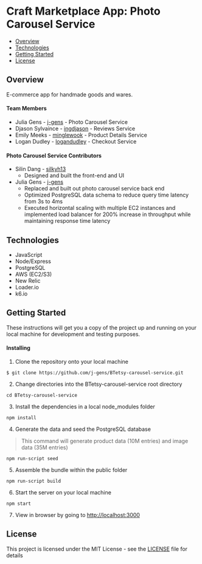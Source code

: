 # Craft Marketplace App: Photo Carousel Service

* [Overview](https://github.com/j-gens/BTetsy-imagecarousel#overview)
* [Technologies](https://github.com/j-gens/BTetsy-imagecarousel#technologies)
* [Getting Started](https://github.com/j-gens/BTetsy-imagecarousel#getting-started)
* [License](https://github.com/j-gens/BTetsy-imagecarousel#license)

## Overview

E-commerce app for handmade goods and wares.

#### Team Members

* Julia Gens - [j-gens](https://github.com/j-gens) - Photo Carousel Service
* Djason Sylvaince - [ingdjason](https://github.com/ingdjason) - Reviews Service
* Emily Meeks - [minglewook](https://github.com/minglewook) - Product Details Service
* Logan Dudley - [logandudley](https://github.com/logandudley) - Checkout Service

#### Photo Carousel Service Contributors

* Silin Dang - [silkyh13](https://github.com/silkyh13)
  * Designed and built the front-end and UI
* Julia Gens - [j-gens](https://github.com/j-gens)
  * Replaced and built out photo carousel service back end
  * Optimized PostgreSQL data schema to reduce query time latency from 3s to 4ms
  * Executed horizontal scaling with multiple EC2 instances and implemented load balancer for 200% increase in throughput while maintaining response time latency

## Technologies

* JavaScript
* Node/Express
* PostgreSQL
* AWS (EC2/S3)
* New Relic
* Loader.io
* k6.io

## Getting Started

These instructions will get you a copy of the project up and running on your local machine for development and testing purposes.

#### Installing

1. Clone the repository onto your local machine
```
$ git clone https://github.com/j-gens/BTetsy-carousel-service.git
```
2. Change directories into the BTetsy-carousel-service root directory
```
cd BTetsy-carousel-service
```
3. Install the dependencies in a local node_modules folder
```
npm install
```
4. Generate the data and seed the PostgreSQL database
> This command will generate product data (10M entries) and image data (35M entries)
```
npm run-script seed
```
5. Assemble the bundle within the public folder
```
npm run-script build
```
6. Start the server on your local machine
```
npm start
```
7. View in browser by going to [http://localhost:3000](http://localhost:3000)


## License

This project is licensed under the MIT License - see the [LICENSE](https://github.com/j-gens/BTetsy-imagecarousel/blob/master/LICENSE) file for details
